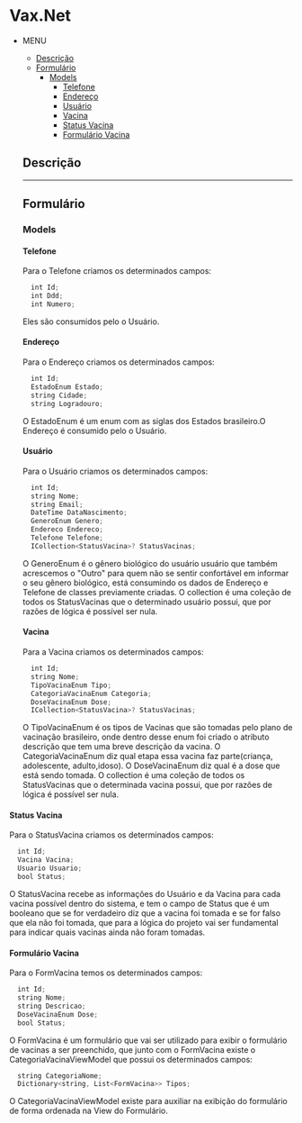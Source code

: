 # Vax.Net
- MENU
  - [Descrição](#descrição)
  - [Formulário](#formulário)
    - [Models](#models)
      - [Telefone](#telefone)
      - [Endereço](#endereço)
      - [Usuário](#usuário)
      - [Vacina](#vacina)
      - [Status Vacina](#status-vacina)
      - [Formulário Vacina](#formulário-vacina)

  ## Descrição


  ---

  ## Formulário
  
  ### Models
  
  #### Telefone
  Para o Telefone criamos os determinados campos:
  ```js
    int Id;
    int Ddd;
    int Numero;
  ```
  Eles são consumidos pelo o Usuário.
  #### Endereço
  Para o Endereço criamos os determinados campos:
  ```js
    int Id;
    EstadoEnum Estado;
    string Cidade;
    string Logradouro;
  ```
  O EstadoEnum é um enum com as siglas dos Estados brasileiro.O Endereço é consumido pelo o Usuário.
  #### Usuário
  Para o Usuário criamos os determinados campos:
  ```js
    int Id;
    string Nome;
    string Email;
    DateTime DataNascimento;
    GeneroEnum Genero;
    Endereco Endereco;
    Telefone Telefone;
    ICollection<StatusVacina>? StatusVacinas;
  ```
  O GeneroEnum é o gênero biológico do usuário usuário que também acrescemos o "Outro" para quem não se sentir confortável em informar o seu gênero biológico, está consumindo os dados de Endereço e Telefone de classes previamente criadas. O collection é uma coleção de todos os StatusVacinas que o determinado usuário possui, que por razões de lógica é possível ser nula.
  #### Vacina
  Para a Vacina criamos os determinados campos:
  ```js
    int Id;
    string Nome;
    TipoVacinaEnum Tipo;
    CategoriaVacinaEnum Categoria;
    DoseVacinaEnum Dose;
    ICollection<StatusVacina>? StatusVacinas;
  ```
  O TipoVacinaEnum é os tipos de Vacinas que são tomadas pelo plano de vacinação brasileiro, onde dentro desse enum foi criado o atributo descrição que tem uma breve descrição da vacina. O CategoriaVacinaEnum diz qual etapa essa vacina faz parte(criança, adolescente, adulto,idoso). O DoseVacinaEnum diz qual é a dose que está sendo tomada. O collection é uma coleção de todos os StatusVacinas que o determinada vacina possui, que por razões de lógica é possível ser nula. 
#### Status Vacina
Para o StatusVacina criamos os determinados campos:
```js
  int Id;
  Vacina Vacina;
  Usuario Usuario;
  bool Status;
```
O StatusVacina recebe as informações do Usuário e da Vacina para cada vacina possível dentro do sistema, e tem o campo de Status que é um booleano que se for verdadeiro diz que a vacina foi tomada e se for falso que ela não foi tomada, que para a lógica do projeto vai ser fundamental para indicar quais vacinas ainda não foram tomadas.
#### Formulário Vacina
Para o FormVacina temos os determinados campos:
```js
  int Id;
  string Nome;
  string Descricao;
  DoseVacinaEnum Dose;
  bool Status;
```
O FormVacina é um formulário que vai ser utilizado para exibir o formulário de vacinas a ser preenchido, que junto com o FormVacina existe o CategoriaVacinaViewModel que possui os determinados campos:
```js
  string CategoriaNome;
  Dictionary<string, List<FormVacina>> Tipos;
```
O CategoriaVacinaViewModel existe para auxiliar na exibição do formulário de forma ordenada na View do Formulário.
